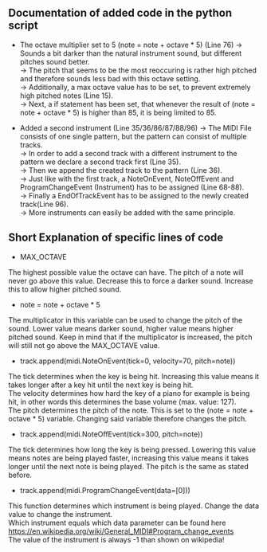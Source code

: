 ## Documentation of added code in the python script

* The octave multiplier set to 5 (note = note + octave * 5) (Line 76)
  -> Sounds a bit darker than the natural instrument sound, but different pitches sound better.  
  -> The pitch that seems to be the most reoccuring is rather high pitched and therefore sounds less bad with this octave setting.  
  -> Additionally, a max octave value has to be set, to prevent extremely high pitched notes (Line 15).  
  -> Next, a if statement has been set, that whenever the result of (note = note + octave * 5) is higher than 85, it is being limited to 85.  

* Added a second instrument (Line 35/36/86/87/88/96)
  -> The MIDI File consists of one single pattern, but the pattern can consist of multiple tracks.  
  -> In order to add a second track with a different instrument to the pattern we declare a second track first (Line 35).  
  -> Then we append the created track to the pattern (Line 36).  
  -> Just like with the first track, a NoteOnEvent, NoteOffEvent and ProgramChangeEvent (Instrument) has to be assigned (Line 68-88).  
  -> Finally a EndOfTrackEvent has to be assigned to the newly created track(Line 96).  
  -> More instruments can easily be added with the same principle.  

## Short Explanation of specific lines of code
  * MAX_OCTAVE  
  
The highest possible value the octave can have. The pitch of a note will never go above this value. Decrease this to force a darker sound. Increase this to allow higher pitched sound.  

  * note = note + octave * 5

The multiplicator in this variable can be used to change the pitch of the sound. Lower value     means darker sound, higher value means higher pitched sound. Keep in mind that if the multiplicator is increased, the pitch will still not go above the MAX_OCTAVE value.  

  * track.append(midi.NoteOnEvent(tick=0, velocity=70, pitch=note))  

The tick determines when the key is being hit. Increasing this value means it takes longer after a key hit until the next key is being hit.  
The velocity determines how hard the key of a piano for example is being hit, in other words this determines the base volume (max. value: 127).  
The pitch determines the pitch of the note. This is set to the (note = note + octave * 5) variable. Changing said variable therefore changes the pitch.  

  *  track.append(midi.NoteOffEvent(tick=300, pitch=note))  
  
The tick determines how long the key is being pressed. Lowering this value  means notes are being played faster, increasing this value means it takes longer until the next note is being played.
The pitch is the same as stated before.  

  * track.append(midi.ProgramChangeEvent(data=[0]))  
  
This function determines which instrument is being played. Change the data value to change the instrument.  
Which instrument equals which data parameter can be found here https://en.wikipedia.org/wiki/General_MIDI#Program_change_events  
The value of the instrument is always -1 than shown on wikipedia!
